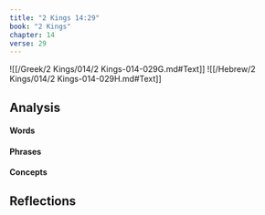 ```yaml
---
title: "2 Kings 14:29"
book: "2 Kings"
chapter: 14
verse: 29
---
```

![[/Greek/2 Kings/014/2 Kings-014-029G.md#Text]]
![[/Hebrew/2 Kings/014/2 Kings-014-029H.md#Text]]

## Analysis

#### Words

#### Phrases

#### Concepts

## Reflections
